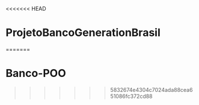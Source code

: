 <<<<<<< HEAD
# ProjetoBancoGenerationBrasil
=======
# Banco-POO
>>>>>>> 5832674e4304c7024ada88cea651086fc372cd88
